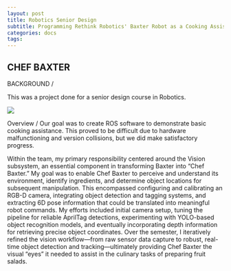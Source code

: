 ```yaml
---
layout: post
title: Robotics Senior Design
subtitle: Programming Rethink Robotics' Baxter Robot as a Cooking Assistant
categories: docs
tags:
---
```


## CHEF BAXTER

BACKGROUND /

This was a project done for a senior design course in Robotics.

![](https://youtu.be/zZRgKAX9xf0)

Overview /
Our goal was to create ROS software to demonstrate basic cooking assistance. This proved to be difficult due to hardware malfunctioning and version collisions, but we did make satisfactory progress.

Within the team, my primary responsibility centered around the Vision subsystem, an essential component in transforming Baxter into “Chef Baxter.” My goal was to enable Chef Baxter to perceive and understand its environment, identify ingredients, and determine object locations for subsequent manipulation. This encompassed configuring and calibrating an RGB-D camera, integrating object detection and tagging systems, and extracting 6D pose information that could be translated into meaningful robot commands.
My efforts included initial camera setup, tuning the pipeline for reliable AprilTag detections, experimenting with YOLO-based object recognition models, and eventually incorporating depth information for retrieving precise object coordinates. Over the semester, I iteratively refined the vision workflow—from raw sensor data capture to robust, real-time object detection and tracking—ultimately providing Chef Baxter the visual “eyes” it needed to assist in the culinary tasks of preparing fruit salads.
